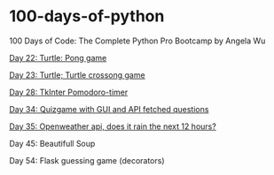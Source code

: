 # 100-days-of-python
100 Days of Code: The Complete Python Pro Bootcamp by Angela Wu

[Day 22: Turtle: Pong game](https://github.com/mensterd/100-days-of-python/tree/main/22_day-22)

[Day 23: Turtle; Turtle crossong game](https://github.com/mensterd/100-days-of-python/tree/main/23_day-23)

[Day 28: TkInter Pomodoro-timer](https://github.com/mensterd/100-days-of-python/tree/main/28_Day-28)

[Day 34: Quizgame with GUI and API fetched questions](https://github.com/mensterd/100-days-of-python/tree/main/34_day-34)

[Day 35: Openweather api, does it rain the next 12 hours?](https://github.com/mensterd/100-days-of-python/tree/main/35_day-35)

Day 45: Beautifull Soup

Day 54: Flask guessing game (decorators)
